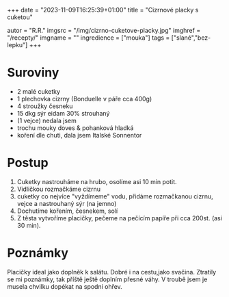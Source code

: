 +++
date = "2023-11-09T16:25:39+01:00"
title = "Cizrnové placky s cuketou"

autor = "R.R."
imgsrc = "/img/cizrno-cuketove-placky.jpg"
imghref = "/recepty/"
imgname = ""
ingredience = ["mouka"]
tags = ["slané","bez-lepku"]
+++

# Suroviny 
- 2 malé cuketky
- 1 plechovka cizrny (Bonduelle v páře cca 400g)
- 4 stroužky česneku
- 15 dkg sýr eidam 30% strouhaný
- (1 vejce) nedala jsem
- trochu mouky doves & pohanková hladká 
- koření dle chuti, dala jsem Italské Sonnentor


# Postup

1. Cuketky nastrouháme na hrubo, osolíme asi 10 min potit.
2. Vidličkou rozmačkáme cizrnu 
3. cuketky co nejvíce "vyždímeme" vodu, přidáme rozmačkanou cizrnu, vejce a nastrouhaný sýr (na jemno)
4.  Dochutíme kořením, česnekem, solí
5. Z těsta vytvoříme placičky, pečeme na pečícím papíře při cca 200st. (asi 30 min).


# Poznámky
Placičky ideal jako doplněk k salátu. Dobré i na cestu,jako svačina.
Ztratily se mi poznámky, tak příště ještě doplním přesné váhy. V troubě jsem je musela chvilku dopékat na spodní ohřev.


<!--
-->
